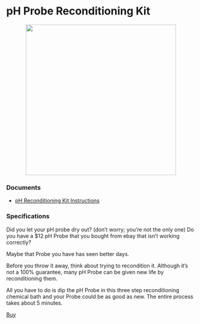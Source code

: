 # pH Probe Reconditioning Kit

<img src="./Reconditioning-Kit-01.jpg" style="display: block; margin: auto;" width="400">

### Documents
* [pH Reconditioning Kit Instructions](./pH_reconditioning_kit_instructions.pdf)


### Specifications

Did you let your pH probe dry out? (don’t worry; you’re not the only one) Do you have a $12 pH Probe that you bought from ebay that isn’t working correctly?	
	
Maybe that Probe you have has seen better days.	
	
Before you throw it away, think about trying to recondition it. Although it’s not a 100% guarantee, many pH Probe can be given new life by reconditioning them.	
	
All you have to do is dip the pH Probe in this three step reconditioning chemical bath and your Probe could be as good as new. The entire process takes about 5 minutes.

[Buy](https://atlas-scientific.com/calibration-solutions/ph-probe-reconditioning-kit/)



